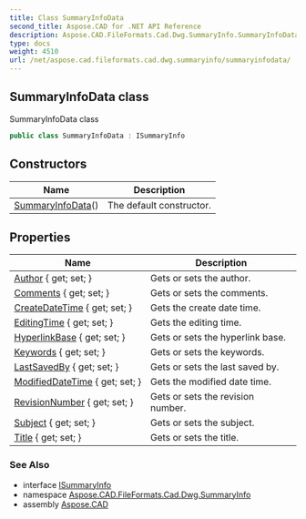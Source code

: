```yaml
---
title: Class SummaryInfoData
second_title: Aspose.CAD for .NET API Reference
description: Aspose.CAD.FileFormats.Cad.Dwg.SummaryInfo.SummaryInfoData class. SummaryInfoData class
type: docs
weight: 4510
url: /net/aspose.cad.fileformats.cad.dwg.summaryinfo/summaryinfodata/
---
```

## SummaryInfoData class

SummaryInfoData class

```csharp
public class SummaryInfoData : ISummaryInfo
```

## Constructors

| Name | Description |
| --- | --- |
| [SummaryInfoData](summaryinfodata/)() | The default constructor. |

## Properties

| Name | Description |
| --- | --- |
| [Author](../../aspose.cad.fileformats.cad.dwg.summaryinfo/summaryinfodata/author/) { get; set; } | Gets or sets the author. |
| [Comments](../../aspose.cad.fileformats.cad.dwg.summaryinfo/summaryinfodata/comments/) { get; set; } | Gets or sets the comments. |
| [CreateDateTime](../../aspose.cad.fileformats.cad.dwg.summaryinfo/summaryinfodata/createdatetime/) { get; set; } | Gets the create date time. |
| [EditingTime](../../aspose.cad.fileformats.cad.dwg.summaryinfo/summaryinfodata/editingtime/) { get; set; } | Gets the editing time. |
| [HyperlinkBase](../../aspose.cad.fileformats.cad.dwg.summaryinfo/summaryinfodata/hyperlinkbase/) { get; set; } | Gets or sets the hyperlink base. |
| [Keywords](../../aspose.cad.fileformats.cad.dwg.summaryinfo/summaryinfodata/keywords/) { get; set; } | Gets or sets the keywords. |
| [LastSavedBy](../../aspose.cad.fileformats.cad.dwg.summaryinfo/summaryinfodata/lastsavedby/) { get; set; } | Gets or sets the last saved by. |
| [ModifiedDateTime](../../aspose.cad.fileformats.cad.dwg.summaryinfo/summaryinfodata/modifieddatetime/) { get; set; } | Gets the modified date time. |
| [RevisionNumber](../../aspose.cad.fileformats.cad.dwg.summaryinfo/summaryinfodata/revisionnumber/) { get; set; } | Gets or sets the revision number. |
| [Subject](../../aspose.cad.fileformats.cad.dwg.summaryinfo/summaryinfodata/subject/) { get; set; } | Gets or sets the subject. |
| [Title](../../aspose.cad.fileformats.cad.dwg.summaryinfo/summaryinfodata/title/) { get; set; } | Gets or sets the title. |

### See Also

* interface [ISummaryInfo](../../aspose.cad.fileformats.cad.cadobjects/isummaryinfo/)
* namespace [Aspose.CAD.FileFormats.Cad.Dwg.SummaryInfo](../../aspose.cad.fileformats.cad.dwg.summaryinfo/)
* assembly [Aspose.CAD](../../)


